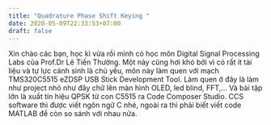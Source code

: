 ```yaml
---
title: "Quadrature Phase Shift Keying "
date: 2020-05-09T22:33:53+07:00
draft: false
---
```

Xin chào các bạn, học kì vừa rồi mình có học môn Digital Signal Processing Labs của Prof.Dr Lê Tiến Thường. Một này cũng hơi khó bởi vì có rất ít tài liệu và tự lực cánh sinh là chủ yếu, môn này làm quen với mạch TMS320C5515 eZDSP USB Stick Development Tool. Làm quen ở đây là làm như project nhỏ như đây chữ lên màn hình OLED, led blind, FFT,... Và bài tập lớn là xuất tín hiệu QPSK từ con C5515 ra Code Composer Studio. CCS software thì được viết ngôn ngữ C nhé, ngoài ra thì phải biết viết code MATLAB để còn so sánh với nhau nửa.
